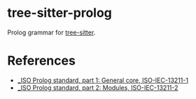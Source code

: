 # tree-sitter-prolog

Prolog grammar for [tree-sitter](https://github.com/tree-sitter/tree-sitter).

# References

- [_ISO Prolog standard, part 1: General core, ISO-IEC-13211-1](https://annas-archive.org/md5/2ab8eeb4b91b6c75ccb9f80a8cc446e4)
- [_ISO Prolog standard, part 2: Modules, ISO-IEC-13211-2](https://annas-archive.org/md5/476731b3fea9384b12f5e6c2f42960c8)
